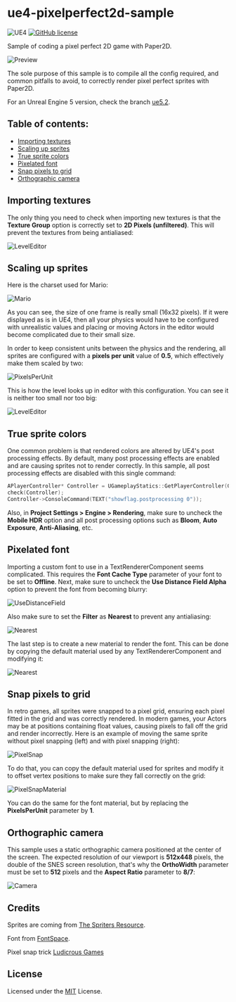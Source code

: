 # ue4-pixelperfect2d-sample

![UE4](https://img.shields.io/badge/UE4-4.25+-blue)
[![GitHub license](https://img.shields.io/badge/license-MIT-blue.svg)](https://raw.githubusercontent.com/Nauja/ue4-pixelperfect2d-sample/master/LICENSE)

Sample of coding a pixel perfect 2D game with Paper2D.

![Preview](https://github.com/Nauja/ue4-pixelperfect2d-sample/raw/media4.25/preview.gif)

The sole purpose of this sample is to compile all the config required, and common
pitfalls to avoid, to correctly render pixel perfect sprites with Paper2D.

For an Unreal Engine 5 version, check the branch [ue5.2](https://github.com/Nauja/ue4-pixelperfect2d-sample/tree/ue5.2).

## Table of contents:

- [Importing textures](#importing-textures)
- [Scaling up sprites](#scaling-up-sprites)
- [True sprite colors](#true-sprite-colors)
- [Pixelated font](#pixelated-font)
- [Snap pixels to grid](#snap-pixels-to-grid)
- [Orthographic camera](#orthographic-camera)

## Importing textures

The only thing you need to check when importing new textures is that the **Texture Group** option is correctly set to
**2D Pixels (unfiltered)**. This will prevent the textures from being antialiased:

![LevelEditor](https://github.com/Nauja/ue4-pixelperfect2d-sample/raw/media4.25/editor-texturegroup.png)

## Scaling up sprites

Here is the charset used for Mario:

![Mario](https://github.com/Nauja/ue4-pixelperfect2d-sample/raw/master/Content/Textures/T_Mario.png)

As you can see, the size of one frame is really small (16x32 pixels). If it were displayed as is
in UE4, then all your physics would have to be configured with unrealistic values and placing or moving
Actors in the editor would become complicated due to their small size.

In order to keep consistent units between the physics and the rendering, all sprites are configured with a **pixels per unit** value of **0.5**, which effectively make them scaled by two:

![PixelsPerUnit](https://github.com/Nauja/ue4-pixelperfect2d-sample/raw/media4.25/editor-pixelsperunit.png)

This is how the level looks up in editor with this configuration. You can see it is neither too small nor too big:

![LevelEditor](https://github.com/Nauja/ue4-pixelperfect2d-sample/raw/media4.25/editor-preview.png)

## True sprite colors

One common problem is that rendered colors are altered by UE4's post processing effects.
By default, many post processing effects are enabled and are causing sprites
not to render correctly. In this sample, all post processing effects are disabled
with this single command:

```cpp
APlayerController* Controller = UGameplayStatics::GetPlayerController(GetWorld(), 0);
check(Controller);
Controller->ConsoleCommand(TEXT("showflag.postprocessing 0"));
```

Also, in **Project Settings > Engine > Rendering**, make sure to uncheck the **Mobile HDR** option and all post processing options such as **Bloom**, **Auto Exposure**, **Anti-Aliasing**, etc.

## Pixelated font

Importing a custom font to use in a TextRendererComponent seems complicated. This requires
the **Font Cache Type** parameter of your font to be set to **Offline**. Next, make
sure to uncheck the **Use Distance Field Alpha** option to prevent the font from becoming blurry:

![UseDistanceField](https://github.com/Nauja/ue4-pixelperfect2d-sample/raw/media4.25/editor-usedistancefield.png)

Also make sure to set the **Filter** as **Nearest** to prevent any antialiasing:

![Nearest](https://github.com/Nauja/ue4-pixelperfect2d-sample/raw/media4.25/editor-nearest.png)

The last step is to create a new material to render the font. This can be done by copying the default material
used by any TextRendererComponent and modifying it:

![Nearest](https://github.com/Nauja/ue4-pixelperfect2d-sample/raw/media4.25/editor-fontmaterial.png)

## Snap pixels to grid

In retro games, all sprites were snapped to a pixel grid, ensuring each pixel fitted in the grid and was correctly rendered.
In modern games, your Actors may be at positions containing float values, causing pixels to fall off the grid and render
incorrectly. Here is an example of moving the same sprite without pixel snapping (left) and with pixel snapping (right):

![PixelSnap](https://github.com/Nauja/ue4-pixelperfect2d-sample/raw/media4.25/editor-pixelsnap.gif)

To do that, you can copy the default material used for sprites and modify it to offset vertex positions to make
sure they fall correctly on the grid:

![PixelSnapMaterial](https://github.com/Nauja/ue4-pixelperfect2d-sample/raw/media4.25/editor-pixelsnapmaterial.png)

You can do the same for the font material, but by replacing the **PixelsPerUnit** parameter by **1**.

## Orthographic camera

This sample uses a static orthographic camera positioned at the center of the screen. The expected resolution of our viewport is
**512x448** pixels, the double of the SNES screen resolution, that's why the **OrthoWidth** parameter must be set to **512** pixels and
the **Aspect Ratio** parameter to **8/7**:

![Camera](https://github.com/Nauja/ue4-pixelperfect2d-sample/raw/media4.25/editor-camera.png)

## Credits

Sprites are coming from [The Spriters Resource](https://www.spriters-resource.com/).

Font from [FontSpace](https://www.fontspace.com/atlantis-international-font-f31357).

Pixel snap trick [Ludicrous Games](https://weareludicrous.com/blog/2018/3-tricks-to-improve-pixel-art-rendering-in-ue4/)

## License

Licensed under the [MIT](LICENSE) License.
